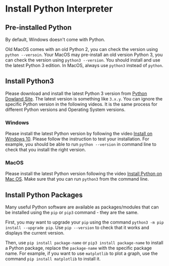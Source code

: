 # Install Python Interpreter

## Pre-installed Python

By default, Windows doesn't come with Python.

Old MacOS comes with an old Python 2, you can check the version using `python --versoin`. Your MacOS may pre-install an old version Python 3, you can check the version using `python3 --version`. You should install and use the latest Python 3 edition. In MacOS, always use `python3` instead of `python`.

## Install Python3

Please download and install the latest Python 3 version from [Python Dowland Site](https://www.python.org/downloads/). The latest version is something like `3.x.y`. You can ignore the specific Python version in the following videos. It is the same process for different Python versions and Operating System versions.

### Windows

Please install the latest Python version by following the video [Install on Windows 10](https://youtu.be/UvcQlPZ8ecA). Please follow the instruction to test your installation. For example, you should be able to run `python --version` in command line to check that you install the right version.

### MacOS

Please install the latest Python version following the video [Install Python on Mac OS](https://youtu.be/TgA4ObrowRg). Make sure that you can run `python3` from the command line.

## Install Python Packages

Many useful Python software are available as packages/modules that can be installed using the `pip` or `pip3` command - they are the same.

First, you may want to upgrade your `pip` using the command `python3 -m pip install --upgrade pip`. Use `pip --version` to check that it works and displays the current version.

Then, use `pip install package-name` or `pip3 install package-name` to install a Python package, replace the `package-name` with the specific package name. For example, if you want to use `matplotlib` to plot a graph, use the command `pip install matplotlib` to install it.
